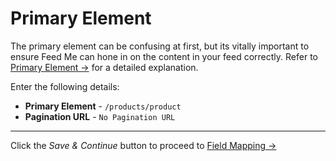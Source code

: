 # Primary Element

The primary element can be confusing at first, but its vitally important to ensure Feed Me can hone in on the content in your feed correctly. Refer to [Primary Element →](docs:feature-tour/primary-element) for a detailed explanation.

Enter the following details:

- **Primary Element** - `/products/product`
- **Pagination URL** - `No Pagination URL`

* * *

Click the _Save & Continue_ button to proceed to [Field Mapping →](docs:guides/importing-commerce-variants/field-mapping)